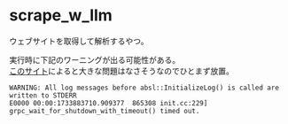 # scrape_w_llm
ウェブサイトを取得して解析するやつ。

実行時に下記のワーニングが出る可能性がある。<br>
<a href="https://blog.jp.square-enix.com/iteng-blog/posts/00095-vertexai-fcalling/">このサイト</a>によると大きな問題はなさそうなのでひとまず放置。<br>
```
WARNING: All log messages before absl::InitializeLog() is called are written to STDERR
E0000 00:00:1733883710.909377  865308 init.cc:229] grpc_wait_for_shutdown_with_timeout() timed out.
```
